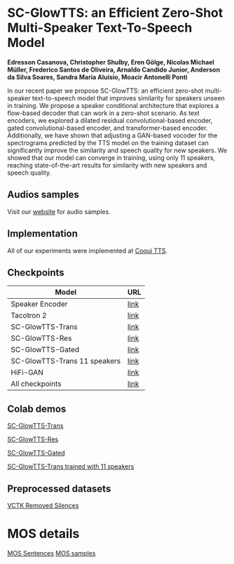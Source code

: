# SC-GlowTTS: an Efficient Zero-Shot Multi-Speaker Text-To-Speech Model
**Edresson Casanova, Christopher Shulby, Eren Gölge, Nicolas Michael Müller, Frederico Santos de Oliveira, Arnaldo Candido Junior, Anderson da Silva Soares, Sandra Maria Aluisio, Moacir Antonelli Ponti**

In our recent paper we propose SC-GlowTTS: an efficient zero-shot multi-speaker text-to-speech model that improves similarity for speakers unseen in training. We propose a speaker conditional architecture that explores a flow-based decoder that can work in a zero-shot scenario. As text encoders, we explored a dilated residual convolutional-based encoder, gated convolutional-based encoder, and transformer-based encoder. Additionally, we have shown that adjusting a GAN-based vocoder for the spectrograms predicted by the TTS model on the training dataset can significantly improve the similarity and speech quality for new speakers. We showed that our model can converge in training, using only 11 speakers, reaching state-of-the-art results for similarity with new speakers and speech quality.


## Audios samples
Visit our [website](https://edresson.github.io/SC-GlowTTS/) for audio samples.

## Implementation
All of our experiments were implemented at [Coqui TTS](https://github.com/coqui-ai/tts).

## Checkpoints

| Model                        | URL                                                                                            |
|------------------------------|------------------------------------------------------------------------------------------------|
| Speaker Encoder              | [link](https://drive.google.com/drive/folders/1LiPeThFS1mYwXb4dKCcutNgrRQxt9-H6?usp=sharing)   |
| Tacotron 2                   | [link](https://drive.google.com/drive/folders/1fwDjHJAG12Zc2SZIw309chdXlEFKMTBJ?usp=sharing)   |
| SC-GlowTTS-Trans             | [link]( https://drive.google.com/drive/folders/1YT-hxIrDQfMwVPM0bRNQqYbks7yMjC8V?usp=sharing ) |
| SC-GlowTTS-Res               | [link](  https://drive.google.com/drive/folders/1_vj4_cWGDya-AZXEe2tabSWBDXdzYDN8?usp=sharing) |
| SC-GlowTTS-Gated             | [link]( https://drive.google.com/drive/folders/1E4fim0MAi2VOjBTbRyBkRqO5lqjv4zc5?usp=sharing ) |
| SC-GlowTTS-Trans 11 speakers | [link]( https://drive.google.com/drive/folders/1B2DU2_85LUIGLBtQBwpDJvQ5k6ovuHUP?usp=sharing ) |
| HiFi-GAN                     | [link](https://drive.google.com/drive/folders/1wqGF9GoQ4rQfj58hHQ6vxW73aNmqxx89?usp=sharing  ) |
| All checkpoints                | [link](https://drive.google.com/drive/folders/15H5xB26no5DWZNbWoG6Rs04hSkdm-Q2s?usp=sharing)   |

## Colab demos

[SC-GlowTTS-Trans](https://colab.research.google.com/drive/1yyQDc-xWCqa2g-d1joW_goqbYZKaImsJ?usp=sharing)

[SC-GlowTTS-Res](https://colab.research.google.com/drive/12xhFAoIMbrAZLDl52qoCewclcWrseZvn?usp=sharing)

[SC-GlowTTS-Gated](https://colab.research.google.com/drive/12AkecRGFFgqchoSYiySjqgb-MzFp_eUo?usp=sharing)

[SC-GlowTTS-Trans trained with 11 speakers](https://colab.research.google.com/drive/12EeCCoHwTa6LePlZKy2u9NHdQJl7lrpw?usp=sharing)

## Preprocessed datasets
[VCTK Removed Silences](https://drive.google.com/drive/folders/1VEws5CYzYI3EEWwWxsDov1atIKy1luia?usp=sharing)


# MOS details
[MOS Sentences](https://raw.githubusercontent.com/Edresson/SC-GlowTTS/main/MOS-Sentences.txt)
[MOS samples](https://drive.google.com/file/d/1ClUT-O_LR0yXfJns7F7JOrwU7uLgDeyo/view?usp=sharing)
